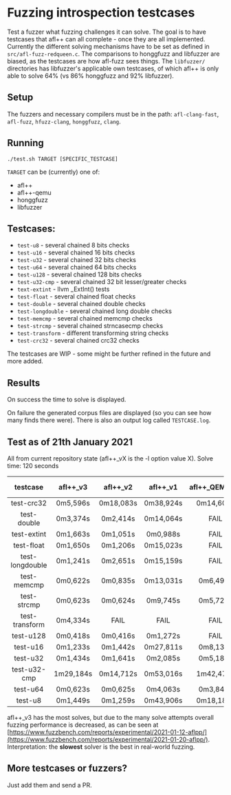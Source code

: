 # Fuzzing introspection testcases

Test a fuzzer what fuzzing challenges it can solve.
The goal is to have testcases that afl++ can all complete - once they are all implemented.
Currently the different solving mechanisms have to be set as defined in `src/afl-fuzz-redqueen.c`.
The comparisons to honggfuzz and libfuzzer are biased, as the testcases are how afl-fuzz sees things.
The `libfuzzer/` directories has libfuzzer's applicable own testcases, of which afl++ is only able to solve 64% (vs 86% honggfuzz and 92% libfuzzer).

## Setup

The fuzzers and necessary compilers must be in the path: `afl-clang-fast`, `afl-fuzz`, `hfuzz-clang`, `honggfuzz`, `clang`.

## Running

```
./test.sh TARGET [SPECIFIC_TESTCASE]
```

`TARGET` can be (currently) one of:
  * afl++
  * afl++-qemu
  * honggfuzz
  * libfuzzer

## Testcases:

  * `test-u8` - several chained 8 bits checks
  * `test-u16` - several chained 16 bits checks
  * `test-u32` - several chained 32 bits checks
  * `test-u64` - several chained 64 bits checks
  * `test-u128` - several chained 128 bits checks
  * `test-u32-cmp` - several chained 32 bit lesser/greater checks
  * `text-extint` - llvm _ExtInt() tests
  * `test-float` - several chained float checks
  * `test-double` - several chained double checks
  * `test-longdouble` - several chained long double checks
  * `test-memcmp` - several chained memcmp checks
  * `test-strcmp` - several chained strncasecmp checks
  * `test-transform` - different transforming string checks
  * `test-crc32` - several chained crc32 checks

The testcases are WIP - some might be further refined in the future and more added.

## Results

On success the time to solve is displayed.

On failure the generated corpus files are displayed (so you can see how many finds there were). There is also an output log called `TESTCASE.log`.

## Test as of 21th January 2021

All from current repository state (afl++_vX is the -l option value X).
Solve time: 120 seconds

|testcase|afl++_v3|afl++_v2|afl++_v1|afl++_QEMU_v3|honggfuzz-2.3|libfuzzer-12|
|:------:|:------:|:------:|:------:|:-------:|:-----------:|:----------:|
|test-crc32|0m5,596s|0m18,083s|0m38,924s|0m14,609s|FAIL|0m55,987s|
|test-double|0m3,374s|0m2,414s|0m14,064s|FAIL|FAIL|FAIL|
|test-extint|0m1,663s|0m1,051s|0m0,988s|FAIL|FAIL|FAIL|
|test-float|0m1,650s|0m1,206s|0m15,023s|FAIL|FAIL|FAIL|
|test-longdouble|0m1,241s|0m2,651s|0m15,159s|FAIL|FAIL|FAIL|
|test-memcmp|0m0,622s|0m0,835s|0m13,031s|0m6,494s|0m1,023s|0m1,269s|
|test-strcmp|0m0,623s|0m0,624s|0m9,745s|0m5,727s|0m1,220s|0m1,469s|
|test-transform|0m4,334s|FAIL|FAIL|FAIL|FAIL|FAIL|
|test-u128|0m0,418s|0m0,416s|0m1,272s|FAIL|FAIL|FAIL|
|test-u16|0m1,233s|0m1,442s|0m27,811s|0m8,132s|0m1,425s|0m12,065s|
|test-u32|0m1,434s|0m1,641s|0m2,085s|0m5,185s|0m1,025s|0m6,984s|
|test-u32-cmp|1m29,184s|0m14,712s|0m53,016s|1m42,470s|0m1,824s|0m0,759s|
|test-u64|0m0,623s|0m0,625s|0m4,063s|0m3,844s|0m1,024s|0m10,346s|
|test-u8|0m1,449s|0m1,259s|0m43,906s|0m18,186s|0m1,026s|0m4,382s|

afl++_v3 has the most solves, but due to the many solve attempts overall fuzzing performance is decreased, as can be seen at [https://www.fuzzbench.com/reports/experimental/2021-01-12-aflpp/](https://www.fuzzbench.com/reports/experimental/2021-01-20-aflpp/).
Interpretation: the **slowest** solver is the best in real-world fuzzing.

## More testcases or fuzzers?

Just add them and send a PR.
